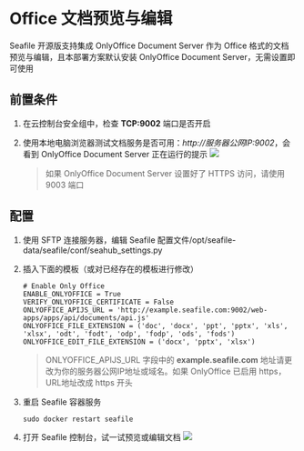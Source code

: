 # Office 文档预览与编辑

Seafile 开源版支持集成 OnlyOffice Document Server 作为 Office 格式的文档预览与编辑，且本部署方案默认安装 OnlyOffice Document Server，无需设置即可使用

## 前置条件

1. 在云控制台安全组中，检查 **TCP:9002** 端口是否开启
2. 使用本地电脑浏览器测试文档服务是否可用：*http://服务器公网IP:9002*，会看到 OnlyOffice Document Server 正在运行的提示 
   ![](https://libs.websoft9.com/Websoft9/DocsPicture/zh/onlyoffice/onlyoffice-dkisrunning-websoft9.png)
   
   > 如果 OnlyOffice Document Server 设置好了 HTTPS 访问，请使用 9003 端口

## 配置

1. 使用 SFTP 连接服务器，编辑 Seafile 配置文件/opt/seafile-data/seafile/conf/seahub_settings.py
2. 插入下面的模板（或对已经存在的模板进行修改）
   ```
   # Enable Only Office
   ENABLE_ONLYOFFICE = True
   VERIFY_ONLYOFFICE_CERTIFICATE = False
   ONLYOFFICE_APIJS_URL = 'http://example.seafile.com:9002/web-apps/apps/api/documents/api.js'
   ONLYOFFICE_FILE_EXTENSION = ('doc', 'docx', 'ppt', 'pptx', 'xls', 'xlsx', 'odt', 'fodt', 'odp', 'fodp', 'ods', 'fods')
   ONLYOFFICE_EDIT_FILE_EXTENSION = ('docx', 'pptx', 'xlsx')
   ```
   > ONLYOFFICE_APIJS_URL 字段中的 **example.seafile.com** 地址请更改为你的服务器公网IP地址或域名。如果 OnlyOffice 已启用 https，URL地址改成 https 开头

3. 重启 Seafile 容器服务
   ```
   sudo docker restart seafile
   ```

4. 打开 Seafile 控制台，试一试预览或编辑文档
   ![](https://libs.websoft9.com/Websoft9/DocsPicture/zh/seafile/seafile-onlyofficepr-websoft9.png)
